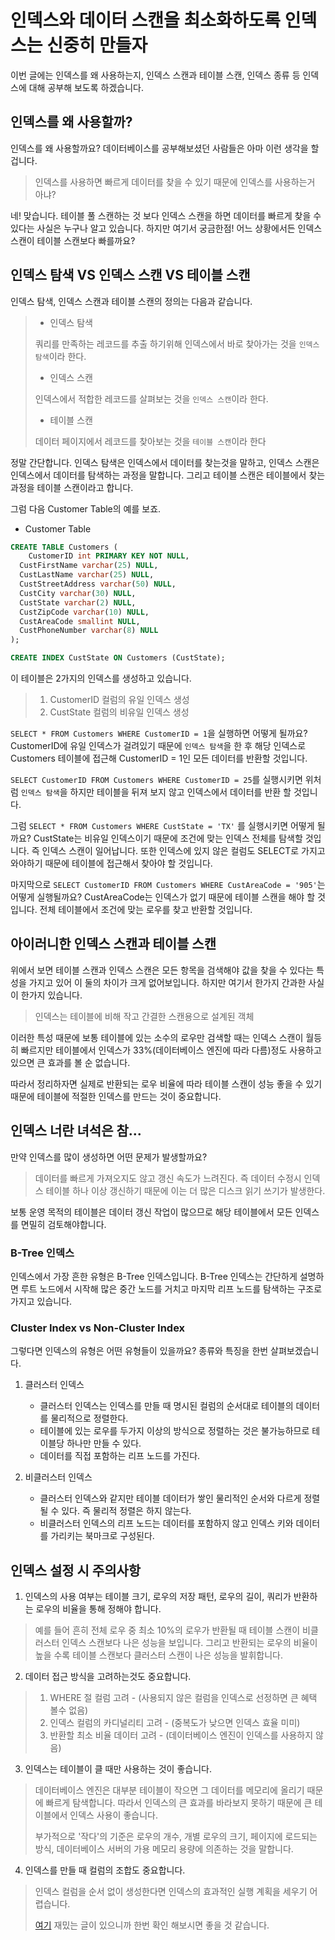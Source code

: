 # 인덱스와 데이터 스캔을 최소화하도록 인덱스는 신중히 만들자

이번 글에는 인덱스를 왜 사용하는지, 인덱스 스캔과 테이블 스캔, 인덱스 종류 등 인덱스에 대해 공부해 보도록 하겠습니다.



## 인덱스를 왜 사용할까?

인덱스를 왜 사용할까요? 데이터베이스를 공부해보셨던 사람들은 아마 이런 생각을 할겁니다.

> 인덱스를 사용하면 빠르게 데이터를 찾을 수 있기 때문에 인덱스를 사용하는거 아냐?

네! 맞습니다. 테이블 풀 스캔하는 것 보다 인덱스 스캔을 하면 데이터를 빠르게 찾을 수 있다는 사실은 누구나 알고 있습니다. 하지만 여기서 궁금한점! 어느 상황에서든 인덱스 스캔이 테이블 스캔보다 빠를까요?



## 인덱스 탐색 VS 인덱스 스캔 VS 테이블 스캔

인덱스 탐색, 인덱스 스캔과 테이블 스캔의 정의는 다음과 같습니다.

> * 인덱스 탐색
>
> 쿼리를 만족하는 레코드를 추출 하기위해 인덱스에서 바로 찾아가는 것을 ``인덱스 탐색``이라 한다.
>
> * 인덱스 스캔
>
> 인덱스에서 적합한 레코드를 살펴보는 것을 ``인덱스 스캔``이라 한다.
>
> * 테이블 스캔
>
> 데이터 페이지에서 레코드를 찾아보는 것을 ``테이블 스캔``이라 한다

정말 간단합니다. 인덱스 탐색은 인덱스에서 데이터를 찾는것을 말하고, 인덱스 스캔은 인덱스에서 데이터를 탐색하는 과정을 말합니다. 그리고 테이블 스캔은 테이블에서 찾는 과정을 테이블 스캔이라고 합니다. 

그럼 다음 Customer Table의 예를 보죠.

* Customer Table

```sql
CREATE TABLE Customers (
	CustomerID int PRIMARY KEY NOT NULL,
  CustFirstName varchar(25) NULL,
  CustLastName varchar(25) NULL,
  CustStreetAddress varchar(50) NULL,
  CustCity varchar(30) NULL,
  CustState varchar(2) NULL,
  CustZipCode varchar(10) NULL,
  CustAreaCode smallint NULL,
  CustPhoneNumber varchar(8) NULL
);

CREATE INDEX CustState ON Customers (CustState);
```

이 테이블은 2가지의 인덱스를 생성하고 있습니다.

> 1. CustomerID 컬럼의 유일 인덱스 생성
> 2. CustState 컬럼의 비유일 인덱스 생성

``SELECT * FROM Customers WHERE CustomerID = 1``을 실행하면 어떻게 될까요? CustomerID에 유일 인덱스가 걸려있기 때문에 ``인덱스 탐색``을 한 후 해당 인덱스로 Customers 테이블에 접근해 CustomerID = 1인 모든 데이터를 반환할 것입니다.

``SELECT CustomerID FROM Customers WHERE CustomerID = 25``를 실행시키면 위처럼 ``인덱스 탐색``을 하지만 테이블을 뒤져 보지 않고 인덱스에서 데이터를 반환 할 것입니다.

그럼  ``SELECT * FROM Customers WHERE CustState = 'TX'`` 를 실행시키면 어떻게 될까요? CustState는 비유일 인덱스이기 때문에 조건에 맞는 인덱스 전체를 탐색할 것입니다. 즉 인덱스 스캔이 일어납니다. 또한 인덱스에 있지 않은 컬럼도 SELECT로 가지고 와야하기 때문에 테이블에 접근해서 찾아야 할 것입니다.

마지막으로 ``SELECT CustomerID FROM Customers WHERE CustAreaCode = '905'``는 어떻게 실행될까요? CustAreaCode는 인덱스가 없기 때문에 테이블 스캔을 해야 할 것입니다. 전체 테이블에서 조건에 맞는 로우를 찾고 반환할 것입니다.



## 아이러니한 인덱스 스캔과 테이블 스캔

위에서 보면 테이블 스캔과 인덱스 스캔은 모든 항목을 검색해야 값을 찾을 수 있다는 특성을 가지고 있어 이 둘의 차이가 크게 없어보입니다. 하지만 여기서 한가지 간과한 사실이 한가지 있습니다. 

> 인덱스는 테이블에 비해 작고 간결한 스캔용으로 설계된 객체

이러한 특성 때문에 보통 테이블에 있는 소수의 로우만 검색할 때는 인덱스 스캔이 월등히 빠르지만 테이블에서 인덱스가 33%(데이터베이스 엔진에 따라 다름)정도 사용하고 있으면 큰 효과를 볼 순 없습니다.

따라서 정리하자면 실제로 반환되는 로우 비율에 따라 테이블 스캔이 성능 좋을 수 있기 때문에 테이블에 적절한 인덱스를 만드는 것이 중요합니다.



## 인덱스 너란 녀석은 참...

만약 인덱스를 많이 생성하면 어떤 문제가 발생할까요?

> 데이터를 빠르게 가져오지도 않고 갱신 속도가 느려진다. 즉 데이터 수정시 인덱스 테이블 하나 이상 갱신하기 때문에 이는 더 많은 디스크 읽기 쓰기가 발생한다.

보통 운영 목적의 테이블은 데이터 갱신 작업이 많으므로 해당 테이블에서 모든 인덱스를 면밀히 검토해야합니다. 



### B-Tree 인덱스

인덱스에서 가장 흔한 유형은 B-Tree 인덱스입니다. B-Tree 인덱스는 간단하게 설명하면 루트 노드에서 시작해 많은 중간 노드를 거치고 마지막 리프 노드를 탐색하는 구조로 가지고 있습니다.



### Cluster Index vs Non-Cluster Index

그렇다면 인덱스의 유형은 어떤 유형들이 있을까요? 종류와 특징을 한번 살펴보겠습니다.

1. 클러스터 인덱스
   * 클러스터 인덱스는 인덱스를 만들 때 명시된 컬럼의 순서대로 테이블의 데이터를 물리적으로 정렬한다.
   * 테이블에 있는 로우를 두가지 이상의 방식으로 정렬하는 것은 불가능하므로 테이블당 하나만 만들 수 있다.
   * 데이터를 직접 포함하는 리프 노드를 가진다.


2. 비클러스터 인덱스
   * 클러스터 인덱스와 같지만 테이블 데이터가 쌓인 물리적인 순서와 다르게 정렬 될 수 있다. 즉 물리적 정렬은 하지 않는다.
   * 비클러스터 인덱스의 리프 노드는 데이터를 포함하지 않고 인덱스 키와 데이터를 가리키는 북마크로 구성된다.



## 인덱스 설정 시 주의사항

1.  인덱스의 사용 여부는 테이블 크기, 로우의 저장 패턴, 로우의 길이, 쿼리가 반환하는 로우의 비율을 통해 정해야 합니다. 

> 예를 들어 흔히 전체 로우 중 최소 10%의 로우가 반환될 때 테이블 스캔이 비클러스터 인덱스 스캔보다 나은 성능을 보입니다. 그리고 반환되는 로우의 비율이 높을 수록 테이블 스캔보다 클러스터 스캔이 나은 성능을 발휘합니다. 

2. 데이터 접근 방식을 고려하는것도 중요합니다.

> 1. WHERE 절 컬럼 고려 - (사용되지 않은 컬럼을 인덱스로 선정하면 큰 혜택 볼수 없음)
> 2. 인덱스 컬럼의 카디널리티 고려 - (중복도가 낮으면 인덱스 효율 미미)
> 3. 반환할 최소 비율 데이터 고려 - (데이터베이스 엔진이 인덱스를 사용하지 않음)

3. 인덱스는 테이블이 클 때만 사용하는 것이 좋습니다.

> 데이터베이스 엔진은 대부분 테이블이 작으면 그 데이터를 메모리에 올리기 때문에 빠르게 탐색합니다. 따라서 인덱스의 큰 효과를 바라보지 못하기 때문에 큰 테이블에서 인덱스 사용이 좋습니다.
>
> 부가적으로 '작다'의 기준은 로우의 개수, 개별 로우의 크기, 페이지에 로드되는 방식, 데이터베이스 서버의 가용 메모리 용량에 의존하는 것을 말합니다.

4. 인덱스를 만들 때 컬럼의 조합도 중요합니다.

> 인덱스 컬럼을 순서 없이 생성한다면 인덱스의 효과적인 실행 계획을 세우기 어렵습니다. 
>
> [여기](https://burning-dba.tistory.com/79) 재밌는 글이 있으니까 한번 확인 해보시면 좋을 것 같습니다.